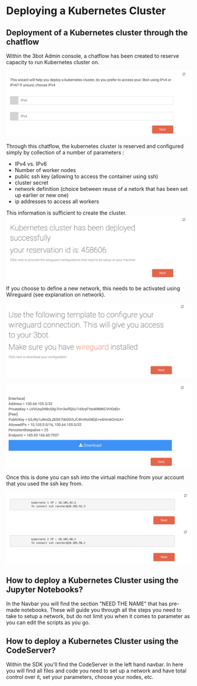 # Deploying a Kubernetes Cluster
## Deployment of a Kubernetes cluster through the chatflow

Within the 3bot Admin console, a chatflow has been created to reserve capacity to run Kubernetes cluster on. 

![](./img/kubernetes_chatflow1.png)

Through this chatflow, the kubernetes cluster is reserved and configured simply by collection of a number of parameters : 
- IPv4 vs. IPv6
- Number of worker nodes
- public ssh key (allowing to access the container using ssh)
- cluster secret
- network definition (choice between reuse of a netork that has been set up earlier or new one)
- ip addresses to access all workers

This information is sufficient to create the cluster.
![](./img/kubernetes_chatflow11.png)

If you choose to define a new network, this needs to be activated using Wireguard (see explanation on network).

![](./img/kubernetes_chatflow12.png)

![](./img/kubernetes_chatflow13.png)


Once this is done you can ssh into the virtual machine from your account that you used the ssh key from. 

![](./img/kubernetes_chatflow14.png)
![](./img/kubernetes_chatflow15.png)

## How to deploy a Kubernetes Cluster using the Jupyter Notebooks?
In the Navbar you will find the section "NEED THE NAME" that has pre-made notebooks. These will guide you through all the steps you need to take to setup a network, but do not limit you when it comes to parameter as you can edit the scripts as you go.

## How to deploy a Kubernetes Cluster using the CodeServer?
Within the SDK you'll find the CodeServer in the left hand navbar.
In here you will find all files and code you need to set up a network and have total control over it, set your parameters, choose your nodes, etc.
